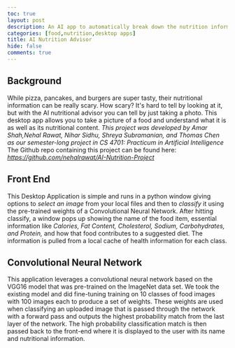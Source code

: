 ```yaml
---
toc: true
layout: post
description: An AI app to automatically break down the nutrition information from every day foods
categories: [food,nutrition,desktop apps]
title: AI Nutrition Advisor
hide: false
comments: true
---
```


## Background

While pizza, pancakes, and burgers are super tasty, their nutritional information can be really scary. How scary? It's hard to tell by looking at it, but with the AI nutritional advisor you can tell by just taking a photo. This desktop app allows you to take a picture of a food and understand what it is as well as its nutritional content. *This project was developed by Amar Shah,Nehal Rawat, Nihar Sidhu, Shreya Subramanian, and Thomas Chen as our semester-long project in CS 4701: Practicum in Artificial Intelligence*
The Github repo containing this project can be found here: *https://github.com/nehalrawat/AI-Nutrition-Project*

## Front End

This Desktop Application is simple and runs in a python window giving options to *select an image* from your local files and then to *classify* it using the pre-trained weights of a Convolutional Neural Network. After hitting classify, a window pops up showing the name of the food item, essential information like *Calories, Fat Content, Cholesterol, Sodium, Carbohydrates, and Protein,* and how that food contributes to a suggested diet. The information is pulled from a local cache of health information for each class.

## Convolutional Neural Network

This application leverages a convolutional neural network based on the VGG16 model that was pre-trained on the ImageNet data set. We took the existing model and did fine-tuning training on 10 classes of food images with 100 images each to produce a set of weights. These weights are used when classifying an uploaded image that is passed through the network with a forward pass and outputs the highest probability match from the last layer of the network. The high probability classification match is then passed back to the front-end where it is displayed to the user with its name and nutritional information. 
